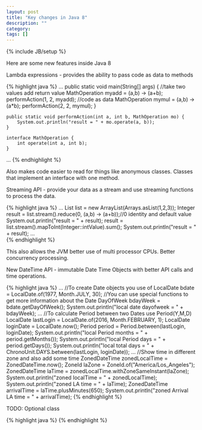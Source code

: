 ```yaml
---
layout: post
title: "Key changes in Java 8"
description: ""
category: 
tags: []
---
```

{% include JB/setup %}

Here are some new features inside Java 8

Lambda expressions - provides the ability to pass code as data to methods

{% highlight java %}
...
	public static void main(String[] args) {
		//take two values add return value
		MathOperation myadd = (a,b) -> (a+b);
		performAction(1, 2, myadd);
		//code as data
		MathOperation mymul = (a,b) -> (a*b);
		performAction(2, 2, mymul);
	}

	public static void performAction(int a, int b, MathOperation mo) {
		System.out.println("result = " + mo.operate(a, b));
	}
	
	interface MathOperation {
		int operate(int a, int b);
	}
...
{% endhighlight %}

Also makes code easier to read for things like anonymous classes. Classes that implement an interface with one method.

Streaming API - provide your data as a stream and use streaming functions to process the data. 

{% highlight java %}
...
		List<Integer> list = new ArrayList<Integer>(Arrays.asList(1,2,3));
		Integer result = list.stream().reduce(0, (a,b) -> (a+b));//0 identity and default value
		System.out.println("result = " + result);
		result = list.stream().mapToInt(Integer::intValue).sum();
		System.out.println("result = " + result);
...		
{% endhighlight %}

This also allows the JVM better use of multi processor CPUs. Better concurrency processing.

New DateTime API - immutable Date Time Objects with better API calls and time operations.

{% highlight java %}
...
		//To create Date objects you use of
		LocalDate bdate = LocalDate.of(1977, Month.JULY, 30);
		//You can use special functions to get more information about the Date
		DayOfWeek bdayWeek = bdate.getDayOfWeek();
		System.out.println("local date dayofweek = " + bdayWeek);
...
		//To calculate Period between two Dates use Period(Y,M,D)
		LocalDate lastLogin = LocalDate.of(2016, Month.FEBRUARY, 1);
		LocalDate loginDate = LocalDate.now();
		Period period = Period.between(lastLogin, loginDate);
		System.out.println("local Period months = " + period.getMonths());
		System.out.println("local Period days = " + period.getDays());
		System.out.println("local total days = " + ChronoUnit.DAYS.between(lastLogin, loginDate));
...
		//Show time in different zone and also add some time
		ZonedDateTime zonedLocalTime = ZonedDateTime.now();
		ZoneId laZone = ZoneId.of("America/Los_Angeles"); 
		ZonedDateTime laTime = zonedLocalTime.withZoneSameInstant(laZone);
		System.out.println("zoned localTime = " + zonedLocalTime);
		System.out.println("zoned LA time = " + laTime);
		ZonedDateTime arrivalTime = laTime.plusMinutes(650);
		System.out.println("zoned Arrival LA time = " + arrivalTime);
{% endhighlight %}

TODO: Optional class

{% highlight java %}
{% endhighlight %}
